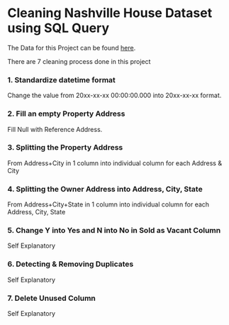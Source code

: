# Cleaning Nashville House Dataset using SQL Query

The Data for this Project can be found [here](https://github.com/AlexTheAnalyst/PortfolioProjects/raw/main/Nashville%20Housing%20Data%20for%20Data%20Cleaning.xlsx).

There are 7 cleaning process done in this project

### 1. Standardize datetime format

Change the value from 20xx-xx-xx 00:00:00.000 into 20xx-xx-xx format.

### 2. Fill an empty Property Address

Fill Null with Reference Address.

### 3. Splitting the Property Address

From Address+City in 1 column into individual column for each Address & City

### 4. Splitting the Owner Address into Address, City, State

From Address+City+State in 1 column into individual column for each Address, City, State

### 5. Change Y into Yes and N into No in Sold as Vacant Column

Self Explanatory

### 6. Detecting & Removing Duplicates

Self Explanatory

### 7. Delete Unused Column

Self Explanatory
